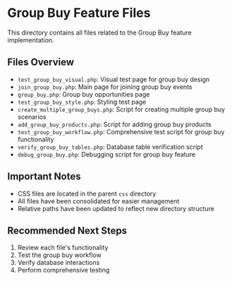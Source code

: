 # Group Buy Feature Files

This directory contains all files related to the Group Buy feature implementation.

## Files Overview

- `test_group_buy_visual.php`: Visual test page for group buy design
- `join_group_buy.php`: Main page for joining group buy events
- `group_buy.php`: Group buy opportunities page
- `test_group_buy_style.php`: Styling test page
- `create_multiple_group_buys.php`: Script for creating multiple group buy scenarios
- `add_group_buy_products.php`: Script for adding group buy products
- `test_group_buy_workflow.php`: Comprehensive test script for group buy functionality
- `verify_group_buy_tables.php`: Database table verification script
- `debug_group_buy.php`: Debugging script for group buy feature

## Important Notes

- CSS files are located in the parent `css` directory
- All files have been consolidated for easier management
- Relative paths have been updated to reflect new directory structure

## Recommended Next Steps

1. Review each file's functionality
2. Test the group buy workflow
3. Verify database interactions
4. Perform comprehensive testing
